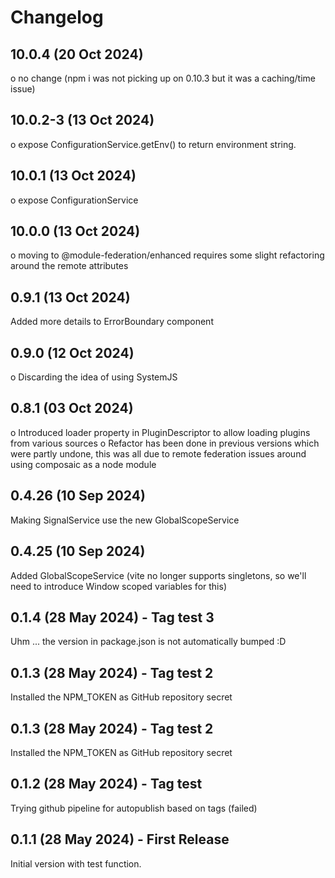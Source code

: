 # Changelog

## 10.0.4 (20 Oct 2024)
o no change (npm i was not picking up on 0.10.3 but it was a caching/time issue)

## 10.0.2-3 (13 Oct 2024)
o expose ConfigurationService.getEnv() to return environment string.

## 10.0.1 (13 Oct 2024)
o expose ConfigurationService

## 10.0.0 (13 Oct 2024)
o moving to @module-federation/enhanced requires some slight refactoring around the remote attributes

## 0.9.1 (13 Oct 2024)
Added more details to ErrorBoundary component

## 0.9.0 (12 Oct 2024)
o Discarding the idea of using SystemJS

## 0.8.1 (03 Oct 2024)
o Introduced loader property in PluginDescriptor to allow loading plugins from
  various sources
o Refactor has been done in previous versions which were partly undone, this was all
  due to remote federation issues around using composaic as a node module

## 0.4.26 (10 Sep 2024)

Making SignalService use the new GlobalScopeService

## 0.4.25 (10 Sep 2024)

Added GlobalScopeService (vite no longer supports singletons, so we'll need to introduce Window scoped variables for this)

## 0.1.4 (28 May 2024) - Tag test 3

Uhm ... the version in package.json is not automatically bumped :D

## 0.1.3 (28 May 2024) - Tag test 2

Installed the NPM_TOKEN as GitHub repository secret

## 0.1.3 (28 May 2024) - Tag test 2

Installed the NPM_TOKEN as GitHub repository secret

## 0.1.2 (28 May 2024) - Tag test

Trying github pipeline for autopublish based on tags (failed)

## 0.1.1 (28 May 2024) - First Release

Initial version with test function.

